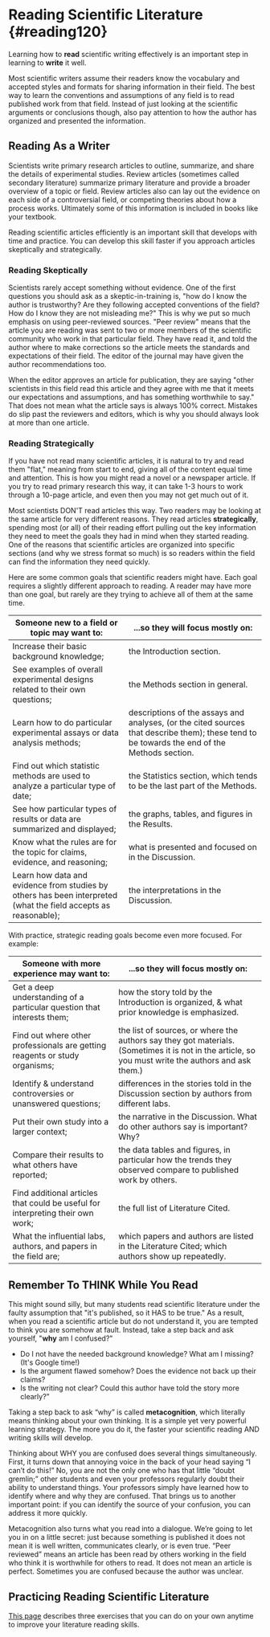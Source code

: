 # Reading Scientific Literature {#reading120}

Learning how to __read__ scientific writing effectively is an important step in learning to __write__ it well.

Most scientific writers assume their readers know the vocabulary and accepted styles and formats for sharing information in their field. The best way to learn the conventions and assumptions of any field is to read published work from that field. Instead of just looking at the scientific arguments or conclusions though, also pay attention to how the author has organized and presented the information. 


## Reading As a Writer

Scientists write primary research articles to outline, summarize, and share the details of experimental studies. Review articles (sometimes called secondary literature) summarize primary literature and provide a broader overview of a topic or field. Review articles also can lay out the evidence on each side of a controversial field, or competing theories about how a process works. Ultimately some of this information is included in books like your textbook.

Reading scientific articles efficiently is an important skill that develops with time and practice. You can develop this skill faster if you approach articles skeptically and strategically.


### Reading Skeptically

Scientists rarely accept something without evidence. One of the first questions you should ask as a skeptic-in-training is, "how do I know the author is trustworthy? Are they following accepted conventions of the field? How do I know they are not misleading me?" This is why we put so much emphasis on using peer-reviewed sources. "Peer review" means that the article you are reading was sent to two or more members of the scientific community who work in that particular field. They have read it, and told the author where to make corrections so the article meets the standards and expectations of their field. The editor of the journal may have given the author recommendations too. 

When the editor approves an article for publication, they are saying "other scientists in this field read this article and they agree with me that it meets our expectations and assumptions, and has something worthwhile to say." That does not mean what the article says is always 100% correct. Mistakes do slip past the reviewers and editors, which is why you should always look at more than one article. 


### Reading Strategically

If you have not read many scientific articles, it is natural to try and read them "flat," meaning from start to end, giving all of the content equal time and attention. This is how you might read a novel or a newspaper article. If you try to read primary research this way, it can take 1-3 hours to work through a 10-page  article, and even then you may not get much out of it.

Most scientists DON'T read articles this way. Two readers may be looking at the same article for very different reasons. They read articles __strategically__, spending most (or all) of their reading effort pulling out the key information they need to meet the goals they had in mind when they started reading. One of the reasons that scientific articles are organized into specific sections (and why we stress format so much) is so readers within the field can find the information they need quickly.

Here are some common goals that scientific readers might have. Each goal requires a slightly different approach to reading. A reader may have more than one goal, but rarely are they trying to achieve all of them at the same time. 

|Someone new to a field or topic may want to:|...so they will focus mostly on:|
|--------------------------------|---------------------------|
|Increase their basic background knowledge;|the Introduction section.|
|See examples of overall experimental designs related to their own questions;|the Methods section in general.|
|Learn how to do particular experimental assays or data analysis methods;|descriptions of the assays and analyses, (or the cited sources that describe them); these tend to be towards the end of the Methods section.|
|Find out which statistic methods are used to analyze a particular type of date;|the Statistics section, which tends to be the last part of the Methods.|
|See how particular types of results or data are summarized and displayed;|the graphs, tables, and figures in the Results.|
|Know what the rules are for the topic for claims, evidence, and reasoning;|what is presented and focused on in the Discussion.|
|Learn how data and evidence from studies by others has been interpreted (what the field accepts as reasonable);|the interpretations in the Discussion.|


With practice, strategic reading goals become even more focused. For example:

|Someone with more experience may want to:	|...so they will focus mostly on:|
|--------------------------------|---------------------------|
|Get a deep understanding of a particular question that interests them;|how the story told by the Introduction is organized, & what prior knowledge is emphasized.|
|Find out where other professionals are getting reagents or study organisms;|the list of sources, or where the authors say they got materials. (Sometimes it is not in the article, so you must write the authors and ask them.)|
|Identify & understand controversies or unanswered questions;|differences in the stories told in the Discussion section by authors from different labs.|
|Put their own study into a larger context;|the narrative in the Discussion. What do other authors say is important? Why?|
|Compare their results to what others have reported;|the data tables and figures, in particular how the trends they observed compare to published work by others.|
|Find additional articles that could be useful for interpreting their own work;|the full list of Literature Cited.|
|What the influential labs, authors, and papers in the field are;|which papers and authors are listed in the Literature Cited; which authors show up repeatedly.|


## Remember To THINK While You Read
This might sound silly, but many students read scientific literature under the faulty assumption that "it's published, so it HAS to be true." As a result, when you read a scientific article but do not understand it, you are tempted to think you are somehow at fault. Instead, take a step back and ask yourself, "__why__ am I confused?"

* Do I not have the needed background knowledge? What am I missing? (It's Google time!)
* Is the argument flawed somehow? Does the evidence not back up their claims? 
* Is the writing not clear? Could this author have told the story more clearly?” 

Taking a step back to ask “why” is called __metacognition__, which literally means thinking about your own thinking. It is a simple yet very powerful learning strategy. The more you do it, the faster your scientific reading AND writing skills will develop. 

Thinking about WHY you are confused does several things simultaneously. First, it turns down that annoying voice in the back of your head saying “I can’t do this!” No, you are not the only one who has that little “doubt gremlin;” other students and even your professors regularly doubt their ability to understand things. Your professors simply have learned how to identify where and why they are confused. That brings us to another important point: if you can identify the source of your confusion, you can address it more quickly. 

Metacognition also turns what you read into a dialogue. We’re going to let you in on a little secret: just because something is published it does not mean it is well written, communicates clearly, or is even true. “Peer reviewed” means an article has been read by others working in the field who think it is worthwhile for others to read. It does not mean an article is perfect. Sometimes you are confused because the author was unclear.


## Practicing Reading Scientific Literature

[This page](#readstrats125) describes three exercises that you can do on your own anytime to improve your literature reading skills. 


